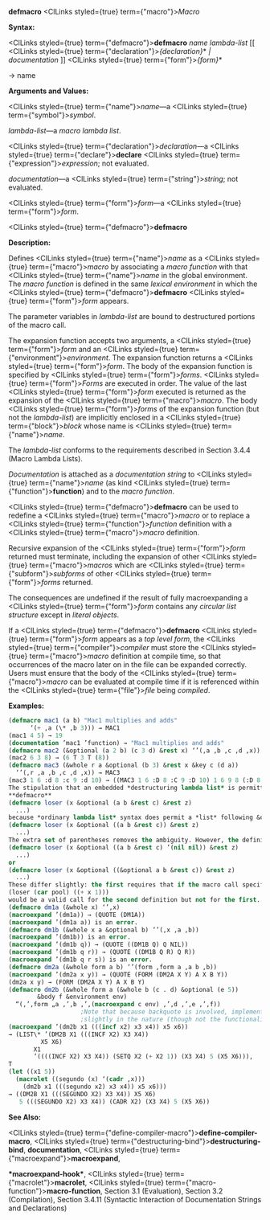 **defmacro** <ClLinks styled={true} term={"macro"}><i>Macro</i></ClLinks> 



**Syntax:** 



<ClLinks styled={true} term={"defmacro"}><b>defmacro</b></ClLinks> *name lambda-list* [[ <ClLinks styled={true} term={"declaration"}><i>\{declaration\}</i></ClLinks>\* *| documentation* ]] <ClLinks styled={true} term={"form"}><i>\{form\}</i></ClLinks>\* 



→ name 



**Arguments and Values:** 



<ClLinks styled={true} term={"name"}><i>name</i></ClLinks>—a <ClLinks styled={true} term={"symbol"}><i>symbol</i></ClLinks>. 



*lambda-list*—a *macro lambda list*. 



<ClLinks styled={true} term={"declaration"}><i>declaration</i></ClLinks>—a <ClLinks styled={true} term={"declare"}><b>declare</b></ClLinks> <ClLinks styled={true} term={"expression"}><i>expression</i></ClLinks>; not evaluated. 



*documentation*—a <ClLinks styled={true} term={"string"}><i>string</i></ClLinks>; not evaluated. 



<ClLinks styled={true} term={"form"}><i>form</i></ClLinks>—a <ClLinks styled={true} term={"form"}><i>form</i></ClLinks>.  







<ClLinks styled={true} term={"defmacro"}><b>defmacro</b></ClLinks> 



**Description:** 



Defines <ClLinks styled={true} term={"name"}><i>name</i></ClLinks> as a <ClLinks styled={true} term={"macro"}><i>macro</i></ClLinks> by associating a *macro function* with that <ClLinks styled={true} term={"name"}><i>name</i></ClLinks> in the global environment. The *macro function* is defined in the same *lexical environment* in which the <ClLinks styled={true} term={"defmacro"}><b>defmacro</b></ClLinks> <ClLinks styled={true} term={"form"}><i>form</i></ClLinks> appears. 



The parameter variables in *lambda-list* are bound to destructured portions of the macro call. 



The expansion function accepts two arguments, a <ClLinks styled={true} term={"form"}><i>form</i></ClLinks> and an <ClLinks styled={true} term={"environment"}><i>environment</i></ClLinks>. The expansion function returns a <ClLinks styled={true} term={"form"}><i>form</i></ClLinks>. The body of the expansion function is specified by <ClLinks styled={true} term={"form"}><i>forms</i></ClLinks>. <ClLinks styled={true} term={"form"}><i>Forms</i></ClLinks> are executed in order. The value of the last <ClLinks styled={true} term={"form"}><i>form</i></ClLinks> executed is returned as the expansion of the <ClLinks styled={true} term={"macro"}><i>macro</i></ClLinks>. The body <ClLinks styled={true} term={"form"}><i>forms</i></ClLinks> of the expansion function (but not the *lambda-list*) are implicitly enclosed in a <ClLinks styled={true} term={"block"}><i>block</i></ClLinks> whose name is <ClLinks styled={true} term={"name"}><i>name</i></ClLinks>. 



The *lambda-list* conforms to the requirements described in Section 3.4.4 (Macro Lambda Lists). 



*Documentation* is attached as a *documentation string* to <ClLinks styled={true} term={"name"}><i>name</i></ClLinks> (as kind <ClLinks styled={true} term={"function"}><b>function</b></ClLinks>) and to the *macro function*. 



<ClLinks styled={true} term={"defmacro"}><b>defmacro</b></ClLinks> can be used to redefine a <ClLinks styled={true} term={"macro"}><i>macro</i></ClLinks> or to replace a <ClLinks styled={true} term={"function"}><i>function</i></ClLinks> definition with a <ClLinks styled={true} term={"macro"}><i>macro</i></ClLinks> definition. 



Recursive expansion of the <ClLinks styled={true} term={"form"}><i>form</i></ClLinks> returned must terminate, including the expansion of other <ClLinks styled={true} term={"macro"}><i>macros</i></ClLinks> which are <ClLinks styled={true} term={"subform"}><i>subforms</i></ClLinks> of other <ClLinks styled={true} term={"form"}><i>forms</i></ClLinks> returned. 



The consequences are undefined if the result of fully macroexpanding a <ClLinks styled={true} term={"form"}><i>form</i></ClLinks> contains any *circular list structure* except in *literal objects*. 



If a <ClLinks styled={true} term={"defmacro"}><b>defmacro</b></ClLinks> <ClLinks styled={true} term={"form"}><i>form</i></ClLinks> appears as a *top level form*, the <ClLinks styled={true} term={"compiler"}><i>compiler</i></ClLinks> must store the <ClLinks styled={true} term={"macro"}><i>macro</i></ClLinks> definition at compile time, so that occurrences of the macro later on in the file can be expanded correctly. Users must ensure that the body of the <ClLinks styled={true} term={"macro"}><i>macro</i></ClLinks> can be evaluated at compile time if it is referenced within the <ClLinks styled={true} term={"file"}><i>file</i></ClLinks> being *compiled*. 



**Examples:**
```lisp
(defmacro mac1 (a b) "Mac1 multiplies and adds" 
	  ‘(+ ,a (\* ,b 3))) → MAC1 
(mac1 4 5) → 19 
(documentation ’mac1 ’function) → "Mac1 multiplies and adds" 
(defmacro mac2 (&optional (a 2 b) (c 3 d) &rest x) ‘’(,a ,b ,c ,d ,x)) → MAC2 (mac2 6) → (6 T 3 NIL NIL) 
(mac2 6 3 8) → (6 T 3 T (8)) 
(defmacro mac3 (&whole r a &optional (b 3) &rest x &key c (d a)) 
  ‘’(,r ,a ,b ,c ,d ,x)) → MAC3 
(mac3 1 6 :d 8 :c 9 :d 10) → ((MAC3 1 6 :D 8 :C 9 :D 10) 1 6 9 8 (:D 8 :C 9 :D 10)) 
The stipulation that an embedded *destructuring lambda list* is permitted only where *ordinary lambda list* syntax would permit a parameter name but not a *list* is made to prevent ambiguity. For example, the following is not valid:  
**defmacro** 
(defmacro loser (x &optional (a b &rest c) &rest z) 
  ...) 
because *ordinary lambda list* syntax does permit a *list* following &optional; the list (a b &rest c) would be interpreted as describing an optional parameter named a whose default value is that of the form b, with a supplied-p parameter named **&rest** (not valid), and an extraneous symbol c in the list (also not valid). An almost correct way to express this is 
(defmacro loser (x &optional ((a b &rest c)) &rest z) 
  ...) 
The extra set of parentheses removes the ambiguity. However, the definition is now incorrect because a macro call such as (loser (car pool)) would not provide any argument form for the lambda list (a b &rest c), and so the default value against which to match the *lambda list* would be **nil** because no explicit default value was specified. The consequences of this are unspecified since the empty list, **nil**, does not have *forms* to satisfy the parameters a and b. The fully correct definition would be either 
(defmacro loser (x &optional ((a b &rest c) ’(nil nil)) &rest z) 
  ...) 
or 
(defmacro loser (x &optional ((&optional a b &rest c)) &rest z) 
  ...) 
These differ slightly: the first requires that if the macro call specifies a explicitly then it must also specify b explicitly, whereas the second does not have this requirement. For example, 
(loser (car pool) ((+ x 1))) 
would be a valid call for the second definition but not for the first. 
(defmacro dm1a (&whole x) ‘’,x) 
(macroexpand ’(dm1a)) → (QUOTE (DM1A)) 
(macroexpand ’(dm1a a)) is an error. 
(defmacro dm1b (&whole x a &optional b) ‘’(,x ,a ,b)) 
(macroexpand ’(dm1b)) is an error. 
(macroexpand ’(dm1b q)) → (QUOTE ((DM1B Q) Q NIL)) 
(macroexpand ’(dm1b q r)) → (QUOTE ((DM1B Q R) Q R)) 
(macroexpand ’(dm1b q r s)) is an error. 
(defmacro dm2a (&whole form a b) ‘’(form ,form a ,a b ,b)) 
(macroexpand ’(dm2a x y)) → (QUOTE (FORM (DM2A X Y) A X B Y)) 
(dm2a x y) → (FORM (DM2A X Y) A X B Y) 
(defmacro dm2b (&whole form a (&whole b (c . d) &optional (e 5)) 
		&body f &environment env)  
  “(,’,form „a ,’,b ,’,(macroexpand c env) ,’,d ,’,e ,’,f)) 
					;Note that because backquote is involved, implementations may differ 
					;slightly in the nature (though not the functionality) of the expansion. 
(macroexpand ’(dm2b x1 (((incf x2) x3 x4)) x5 x6)) 
→ (LIST\* ’(DM2B X1 (((INCF X2) X3 X4)) 
		 X5 X6) 
	   X1 
	   ’((((INCF X2) X3 X4)) (SETQ X2 (+ X2 1)) (X3 X4) 5 (X5 X6))), 
T 
(let ((x1 5)) 
  (macrolet ((segundo (x) ‘(cadr ,x))) 
    (dm2b x1 (((segundo x2) x3 x4)) x5 x6))) 
→ ((DM2B X1 (((SEGUNDO X2) X3 X4)) X5 X6) 
   5 (((SEGUNDO X2) X3 X4)) (CADR X2) (X3 X4) 5 (X5 X6)) 
```
**See Also:** 



<ClLinks styled={true} term={"define-compiler-macro"}><b>define-compiler-macro</b></ClLinks>, <ClLinks styled={true} term={"destructuring-bind"}><b>destructuring-bind</b></ClLinks>, **documentation**, <ClLinks styled={true} term={"macroexpand"}><b>macroexpand</b></ClLinks>, 



**\*macroexpand-hook\***, <ClLinks styled={true} term={"macrolet"}><b>macrolet</b></ClLinks>, <ClLinks styled={true} term={"macro-function"}><b>macro-function</b></ClLinks>, Section 3.1 (Evaluation), Section 3.2 (Compilation), Section 3.4.11 (Syntactic Interaction of Documentation Strings and Declarations) 




